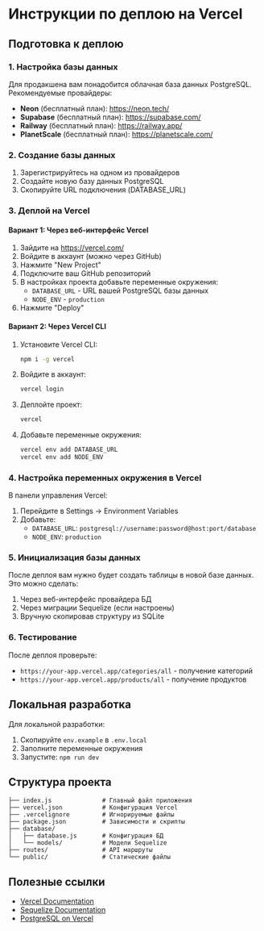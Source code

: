 # Инструкции по деплою на Vercel

## Подготовка к деплою

### 1. Настройка базы данных

Для продакшена вам понадобится облачная база данных PostgreSQL. Рекомендуемые провайдеры:

- **Neon** (бесплатный план): https://neon.tech/
- **Supabase** (бесплатный план): https://supabase.com/
- **Railway** (бесплатный план): https://railway.app/
- **PlanetScale** (бесплатный план): https://planetscale.com/

### 2. Создание базы данных

1. Зарегистрируйтесь на одном из провайдеров
2. Создайте новую базу данных PostgreSQL
3. Скопируйте URL подключения (DATABASE_URL)

### 3. Деплой на Vercel

#### Вариант 1: Через веб-интерфейс Vercel

1. Зайдите на https://vercel.com/
2. Войдите в аккаунт (можно через GitHub)
3. Нажмите "New Project"
4. Подключите ваш GitHub репозиторий
5. В настройках проекта добавьте переменные окружения:
   - `DATABASE_URL` - URL вашей PostgreSQL базы данных
   - `NODE_ENV` - `production`
6. Нажмите "Deploy"

#### Вариант 2: Через Vercel CLI

1. Установите Vercel CLI:
   ```bash
   npm i -g vercel
   ```

2. Войдите в аккаунт:
   ```bash
   vercel login
   ```

3. Деплойте проект:
   ```bash
   vercel
   ```

4. Добавьте переменные окружения:
   ```bash
   vercel env add DATABASE_URL
   vercel env add NODE_ENV
   ```

### 4. Настройка переменных окружения в Vercel

В панели управления Vercel:
1. Перейдите в Settings → Environment Variables
2. Добавьте:
   - `DATABASE_URL`: `postgresql://username:password@host:port/database`
   - `NODE_ENV`: `production`

### 5. Инициализация базы данных

После деплоя вам нужно будет создать таблицы в новой базе данных. Это можно сделать:

1. Через веб-интерфейс провайдера БД
2. Через миграции Sequelize (если настроены)
3. Вручную скопировав структуру из SQLite

### 6. Тестирование

После деплоя проверьте:
- `https://your-app.vercel.app/categories/all` - получение категорий
- `https://your-app.vercel.app/products/all` - получение продуктов

## Локальная разработка

Для локальной разработки:

1. Скопируйте `env.example` в `.env.local`
2. Заполните переменные окружения
3. Запустите: `npm run dev`

## Структура проекта

```
├── index.js              # Главный файл приложения
├── vercel.json           # Конфигурация Vercel
├── .vercelignore         # Игнорируемые файлы
├── package.json          # Зависимости и скрипты
├── database/
│   ├── database.js       # Конфигурация БД
│   └── models/           # Модели Sequelize
├── routes/               # API маршруты
└── public/               # Статические файлы
```

## Полезные ссылки

- [Vercel Documentation](https://vercel.com/docs)
- [Sequelize Documentation](https://sequelize.org/)
- [PostgreSQL on Vercel](https://vercel.com/docs/concepts/integrations/databases)
